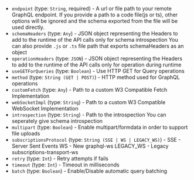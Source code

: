 
* `endpoint` (type: `String`, required) - A url or file path to your remote GraphQL endpoint.
If you provide a path to a code file(js or ts),
other options will be ignored and the schema exported from the file will be used directly.
* `schemaHeaders` (type: `Any`) - JSON object representing the Headers to add to the runtime of the API calls only for schema introspection
You can also provide `.js` or `.ts` file path that exports schemaHeaders as an object
* `operationHeaders` (type: `JSON`) - JSON object representing the Headers to add to the runtime of the API calls only for operation during runtime
* `useGETForQueries` (type: `Boolean`) - Use HTTP GET for Query operations
* `method` (type: `String (GET | POST)`) - HTTP method used for GraphQL operations
* `customFetch` (type: `Any`) - Path to a custom W3 Compatible Fetch Implementation
* `webSocketImpl` (type: `String`) - Path to a custom W3 Compatible WebSocket Implementation
* `introspection` (type: `String`) - Path to the introspection
You can seperately give schema introspection
* `multipart` (type: `Boolean`) - Enable multipart/formdata in order to support file uploads
* `subscriptionsProtocol` (type: `String (SSE | WS | LEGACY_WS)`) - SSE - Server Sent Events
WS - New graphql-ws
LEGACY_WS - Legacy subscriptions-transport-ws
* `retry` (type: `Int`) - Retry attempts if fails
* `timeout` (type: `Int`) - Timeout in milliseconds
* `batch` (type: `Boolean`) - Enable/Disable automatic query batching